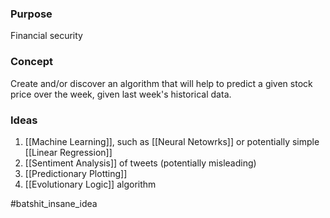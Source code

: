 ### Purpose
Financial security

### Concept
Create and/or discover an algorithm that will help to predict a given stock price over the week, given last week's historical data.

### Ideas
1. [[Machine Learning]], such as [[Neural Netowrks]] or potentially simple [[Linear Regression]]
2. [[Sentiment Analysis]] of tweets (potentially misleading)
3. [[Predictionary Plotting]]
4. [[Evolutionary Logic]] algorithm


#batshit_insane_idea